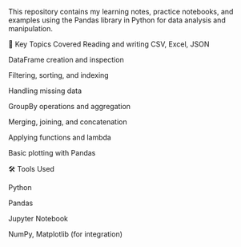 This repository contains my learning notes, practice notebooks, and examples using the Pandas library in Python for data analysis and manipulation.

🔹 Key Topics Covered
Reading and writing CSV, Excel, JSON

DataFrame creation and inspection

Filtering, sorting, and indexing

Handling missing data

GroupBy operations and aggregation

Merging, joining, and concatenation

Applying functions and lambda

Basic plotting with Pandas

🛠 Tools Used

Python

Pandas

Jupyter Notebook

NumPy, Matplotlib (for integration)

